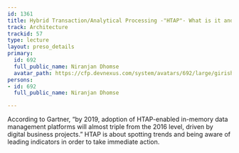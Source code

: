 ```yaml
---
id: 1361
title: Hybrid Transaction/Analytical Processing -"HTAP"- What is it and Why It Matters
track: Architecture
trackid: 57
type: lecture
layout: preso_details
primary:
  id: 692
  full_public_name: Niranjan Dhomse
  avatar_path: https://cfp.devnexus.com/system/avatars/692/large/girish_100_x_100.jpg?1505522112
persons:
- id: 692
  full_public_name: Niranjan Dhomse

---
```

<p>According to Gartner, &ldquo;by 2019, adoption of HTAP-enabled in-memory data management platforms will almost triple from the 2016 level, driven by digital business projects.&rdquo; HTAP is about spotting trends and being aware of leading indicators in order to take immediate action.</p>